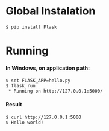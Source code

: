 # Global Instalation
```$ pip install Flask```

# Running

#### In Windows, on application path:
```
$ set FLASK_APP=hello.py 
$ flask run
 * Running on http://127.0.0.1:5000/
 ```
 #### Result
```
$ curl http://127.0.0.1:5000
$ Hello world!
```
